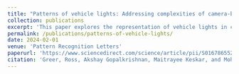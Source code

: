 ```yaml
---
title: "Patterns of vehicle lights: Addressing complexities of camera-based vehicle light datasets and metrics."
collection: publications
excerpt: 'This paper explores the representation of vehicle lights in computer vision and its implications for various pattern recognition tasks in autonomous driving.'
permalink: /publications/patterns-of-vehicle-lights/
date: 2024-02-01
venue: 'Pattern Recognition Letters'
paperurl: 'https://www.sciencedirect.com/science/article/pii/S0167865524000047'
citation: 'Greer, Ross, Akshay Gopalkrishnan, Maitrayee Keskar, and Mohan M. Trivedi. "Patterns of vehicle lights: Addressing complexities of camera-based vehicle light datasets and metrics." Pattern Recognition Letters 178 (2024): 209-215.'
---
```

